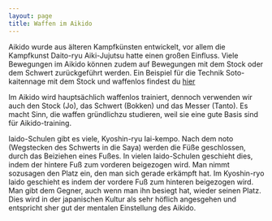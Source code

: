 ```yaml
---
layout: page
title: Waffen im Aikido
---
```



<div class="container block" markdown="1">

Aikido wurde aus älteren Kampfkünsten entwickelt, vor allem die Kampfkunst Daito-ryu Aiki-Jujutsu hatte einen großen Einfluss. Viele Bewegungen im Aikido können zudem auf Bewegungen mit dem Stock oder dem Schwert zurückgeführt werden. Ein Beispiel für die Technik Soto-kaitennage mit dem Stock und waffenlos findest du [hier](www.youtube.com)

Im Aikido wird hauptsächlich waffenlos trainiert, dennoch verwenden wir auch den Stock (Jo), das Schwert (Bokken) und das Messer (Tanto). Es macht Sinn, die waffen gründlichzu studieren, weil sie eine gute Basis sind für Aikido-training.

Iaido-Schulen gibt es viele, Kyoshin-ryu Iai-kempo. Nach dem noto (Wegstecken des Schwerts in die Saya) werden die Füße geschlossen, durch das Beiziehen eines Fußes. In vielen Iaido-Schulen geschieht dies, indem der hintere Fuß zum vorderen beigezogen wird. Man nimmt sozusagen den Platz ein, den man sich gerade erkämpft hat. Im Kyoshin-ryo Iaido geschieht es indem der vordere Fuß zum hinteren beigezogen wird. Man gibt dem Gegner, auch wenn man ihn besiegt hat, wieder seinen Platz. Dies wird in der japanischen Kultur als sehr höflich angesgehen und entspricht sher gut der mentalen Einstellung des Aikido. 

</div>